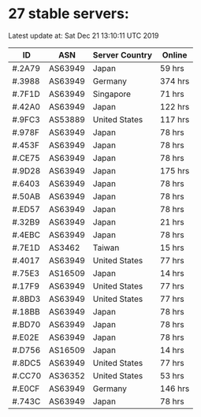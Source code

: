# 27 stable servers:

Latest update at: Sat Dec 21 13:10:11 UTC 2019

| ID | ASN | Server Country | Online |
| -- | --- | -------------- | ------ |
| #.2A79 | AS63949 | Japan | 59 hrs |
| #.3988 | AS63949 | Germany | 374 hrs |
| #.7F1D | AS63949 | Singapore | 71 hrs |
| #.42A0 | AS63949 | Japan | 122 hrs |
| #.9FC3 | AS53889 | United States | 117 hrs |
| #.978F | AS63949 | Japan | 78 hrs |
| #.453F | AS63949 | Japan | 78 hrs |
| #.CE75 | AS63949 | Japan | 78 hrs |
| #.9D28 | AS63949 | Japan | 175 hrs |
| #.6403 | AS63949 | Japan | 78 hrs |
| #.50AB | AS63949 | Japan | 78 hrs |
| #.ED57 | AS63949 | Japan | 78 hrs |
| #.32B9 | AS63949 | Japan | 21 hrs |
| #.4EBC | AS63949 | Japan | 78 hrs |
| #.7E1D | AS3462 | Taiwan | 15 hrs |
| #.4017 | AS63949 | United States | 77 hrs |
| #.75E3 | AS16509 | Japan | 14 hrs |
| #.17F9 | AS63949 | United States | 77 hrs |
| #.8BD3 | AS63949 | United States | 77 hrs |
| #.18BB | AS63949 | Japan | 78 hrs |
| #.BD70 | AS63949 | Japan | 78 hrs |
| #.E02E | AS63949 | Japan | 78 hrs |
| #.D756 | AS16509 | Japan | 14 hrs |
| #.8DC5 | AS63949 | United States | 77 hrs |
| #.CC70 | AS36352 | United States | 53 hrs |
| #.E0CF | AS63949 | Germany | 146 hrs |
| #.743C | AS63949 | Japan | 78 hrs |

